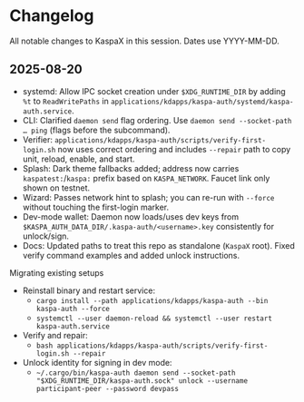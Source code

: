 # Changelog

All notable changes to KaspaX in this session. Dates use YYYY-MM-DD.

## 2025-08-20

- systemd: Allow IPC socket creation under `$XDG_RUNTIME_DIR` by adding `%t` to `ReadWritePaths` in `applications/kdapps/kaspa-auth/systemd/kaspa-auth.service`.
- CLI: Clarified `daemon send` flag ordering. Use `daemon send --socket-path … ping` (flags before the subcommand).
- Verifier: `applications/kdapps/kaspa-auth/scripts/verify-first-login.sh` now uses correct ordering and includes `--repair` path to copy unit, reload, enable, and start.
- Splash: Dark theme fallbacks added; address now carries `kaspatest:`/`kaspa:` prefix based on `KASPA_NETWORK`. Faucet link only shown on testnet.
- Wizard: Passes network hint to splash; you can re-run with `--force` without touching the first-login marker.
- Dev-mode wallet: Daemon now loads/uses dev keys from `$KASPA_AUTH_DATA_DIR/.kaspa-auth/<username>.key` consistently for unlock/sign.
- Docs: Updated paths to treat this repo as standalone (`KaspaX` root). Fixed verify command examples and added unlock instructions.

Migrating existing setups
- Reinstall binary and restart service:
  - `cargo install --path applications/kdapps/kaspa-auth --bin kaspa-auth --force`
  - `systemctl --user daemon-reload && systemctl --user restart kaspa-auth.service`
- Verify and repair:
  - `bash applications/kdapps/kaspa-auth/scripts/verify-first-login.sh --repair`
- Unlock identity for signing in dev mode:
  - `~/.cargo/bin/kaspa-auth daemon send --socket-path "$XDG_RUNTIME_DIR/kaspa-auth.sock" unlock --username participant-peer --password devpass`

